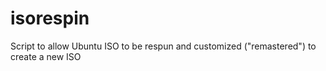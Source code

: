 # isorespin
Script to allow Ubuntu ISO to be respun and customized ("remastered") to create a new ISO
